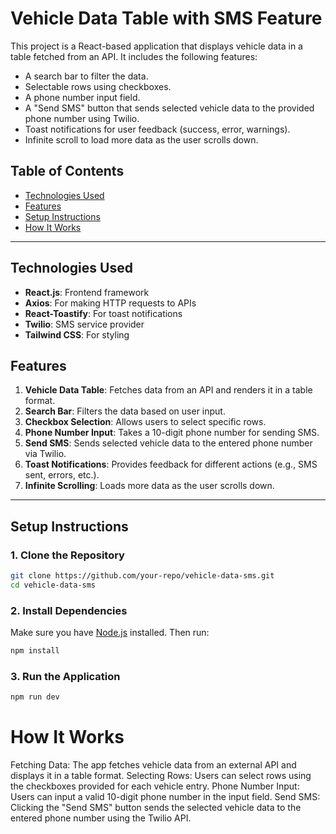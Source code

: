 # Vehicle Data Table with SMS Feature

This project is a React-based application that displays vehicle data in a table fetched from an API. It includes the following features:

- A search bar to filter the data.
- Selectable rows using checkboxes.
- A phone number input field.
- A "Send SMS" button that sends selected vehicle data to the provided phone number using Twilio.
- Toast notifications for user feedback (success, error, warnings).
- Infinite scroll to load more data as the user scrolls down.

## Table of Contents

- [Technologies Used](#technologies-used)
- [Features](#features)
- [Setup Instructions](#setup-instructions)
- [How It Works](#how-it-works)

---

## Technologies Used

- **React.js**: Frontend framework
- **Axios**: For making HTTP requests to APIs
- **React-Toastify**: For toast notifications
- **Twilio**: SMS service provider
- **Tailwind CSS**: For styling

## Features

1. **Vehicle Data Table**: Fetches data from an API and renders it in a table format.
2. **Search Bar**: Filters the data based on user input.
3. **Checkbox Selection**: Allows users to select specific rows.
4. **Phone Number Input**: Takes a 10-digit phone number for sending SMS.
5. **Send SMS**: Sends selected vehicle data to the entered phone number via Twilio.
6. **Toast Notifications**: Provides feedback for different actions (e.g., SMS sent, errors, etc.).
7. **Infinite Scrolling**: Loads more data as the user scrolls down.

---

## Setup Instructions

### 1. Clone the Repository

```bash
git clone https://github.com/your-repo/vehicle-data-sms.git
cd vehicle-data-sms
```

### 2. Install Dependencies

Make sure you have [Node.js](https://nodejs.org/) installed. Then run:

```bash
npm install
```

### 3. Run the Application

```bash
npm run dev
```

# How It Works

Fetching Data: The app fetches vehicle data from an external API and displays it in a table format.
Selecting Rows: Users can select rows using the checkboxes provided for each vehicle entry.
Phone Number Input: Users can input a valid 10-digit phone number in the input field.
Send SMS: Clicking the "Send SMS" button sends the selected vehicle data to the entered phone number using the Twilio API.

